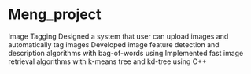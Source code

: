 # Meng_project
Image Tagging
Designed a system that user can upload images and automatically tag images 
Developed image feature detection and description algorithms with bag-of-words using 
Implemented fast image retrieval algorithms with k-means tree and kd-tree using C++ 
